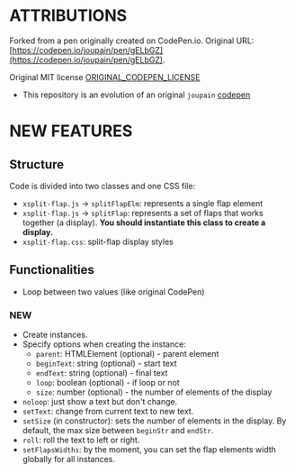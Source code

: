 # ATTRIBUTIONS
Forked from a pen originally created on CodePen.io. Original URL: [https://codepen.io/joupain/pen/gELbGZ](https://codepen.io/joupain/pen/gELbGZ).

Original MIT license [ORIGINAL_CODEPEN_LICENSE](ORIGINAL_CODEPEN_LICENSE.txt) 

* This repository is an evolution of an original `joupain` [codepen](https://codepen.io/joupain/pen/gELbGZ) 

# NEW FEATURES

## Structure
Code is divided into two classes and one CSS file:
* `xsplit-flap.js` -> `splitFlapElm`:
    represents a single flap element
* `xsplit-flap.js` -> `splitFlap`:
    represents a set of flaps that works together (a display). <b>You should instantiate this class to create a display.</b>
* `xsplit-flap.css`:
    split-flap display styles

## Functionalities

* Loop between two values (like original CodePen)

### NEW

* Create instances.
* Specify options when creating the instance:
    * `parent`: HTMLElement (optional) - parent element
    * `beginText`: string (optional) - start text
    * `endText`: string (optional) - final text
    * `loop`: boolean (optional) - if loop or not
    * `size`: number (optional) - the number of elements of the display
* `noloop`: just show a text but don't change.
* `setText`: change from current text to new text.
* `setSize` (in constructor): sets the number of elements in the display. By default, the max size between `beginStr` and `endStr`.
* `roll`: roll the text to left or right.
* `setFlapsWidths`: by the moment, you can set the flap elements width globally for all instances.